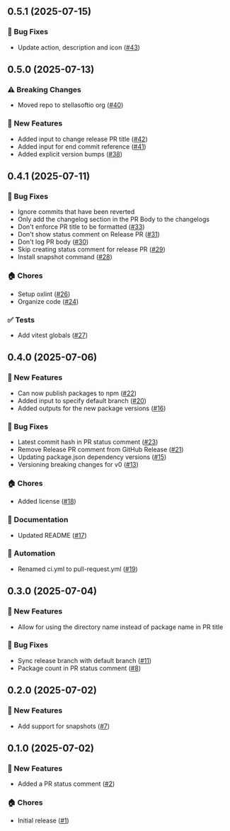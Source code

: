 ## 0.5.1 (2025-07-15)

### 🐛 Bug Fixes
- Update action, description and icon ([#43](https://github.com/stellasoftio/lazy-release-action/pull/43))


## 0.5.0 (2025-07-13)

### ⚠️ Breaking Changes
- Moved repo to stellasoftio org ([#40](https://github.com/stellasoftio/lazy-release-action/pull/40))

### 🚀 New Features
- Added input to change release PR title ([#42](https://github.com/stellasoftio/lazy-release-action/pull/42))
- Added input for end commit reference ([#41](https://github.com/stellasoftio/lazy-release-action/pull/41))
- Added explicit version bumps ([#38](https://github.com/stellasoftio/lazy-release-action/pull/38))


## 0.4.1 (2025-07-11)

### 🐛 Bug Fixes
- Ignore commits that have been reverted
- Only add the changelog section in the PR Body to the changelogs
- Don't enforce PR title to be formatted ([#33](https://github.com/stellasoftio/lazy-release-action/pull/33))
- Don't show status comment on Release PR ([#31](https://github.com/stellasoftio/lazy-release-action/pull/31))
- Don't log PR body ([#30](https://github.com/stellasoftio/lazy-release-action/pull/30))
- Skip creating status comment for release PR ([#29](https://github.com/stellasoftio/lazy-release-action/pull/29))
- Install snapshot command ([#28](https://github.com/stellasoftio/lazy-release-action/pull/28))

### 🏠 Chores
- Setup oxlint ([#26](https://github.com/stellasoftio/lazy-release-action/pull/26))
- Organize code ([#24](https://github.com/stellasoftio/lazy-release-action/pull/24))

### ✅ Tests
- Add vitest globals ([#27](https://github.com/stellasoftio/lazy-release-action/pull/27))


## 0.4.0 (2025-07-06)

### 🚀 New Features
- Can now publish packages to npm ([#22](https://github.com/stellasoftio/lazy-release-action/pull/22))
- Added input to specify default branch ([#20](https://github.com/stellasoftio/lazy-release-action/pull/20))
- Added outputs for the new package versions ([#16](https://github.com/stellasoftio/lazy-release-action/pull/16))

### 🐛 Bug Fixes
- Latest commit hash in PR status comment ([#23](https://github.com/stellasoftio/lazy-release-action/pull/23))
- Remove Release PR comment from GitHub Release ([#21](https://github.com/stellasoftio/lazy-release-action/pull/21))
- Updating package.json dependency versions ([#15](https://github.com/stellasoftio/lazy-release-action/pull/15))
- Versioning breaking changes for v0 ([#13](https://github.com/stellasoftio/lazy-release-action/pull/13))

### 🏠 Chores
- Added license ([#18](https://github.com/stellasoftio/lazy-release-action/pull/18))

### 📖 Documentation
- Updated README ([#17](https://github.com/stellasoftio/lazy-release-action/pull/17))

### 🤖 Automation
- Renamed ci.yml to pull-request.yml ([#19](https://github.com/stellasoftio/lazy-release-action/pull/19))


## 0.3.0 (2025-07-04)

### 🚀 New Features
- Allow for using the directory name instead of package name in PR
title

### 🐛 Bug Fixes
- Sync release branch with default branch ([#11](https://github.com/stellasoftio/lazy-release-action/pull/11))
- Package count in PR status comment ([#8](https://github.com/stellasoftio/lazy-release-action/pull/8))


## 0.2.0 (2025-07-02)

### 🚀 New Features
- Add support for snapshots ([#7](https://github.com/stellasoftio/lazy-release-action/pull/7))


## 0.1.0 (2025-07-02)

### 🚀 New Features
- Added a PR status comment ([#2](https://github.com/stellasoftio/lazy-release-action/pull/2))

### 🏠 Chores
- Initial release ([#1](https://github.com/stellasoftio/lazy-release-action/pull/1))
